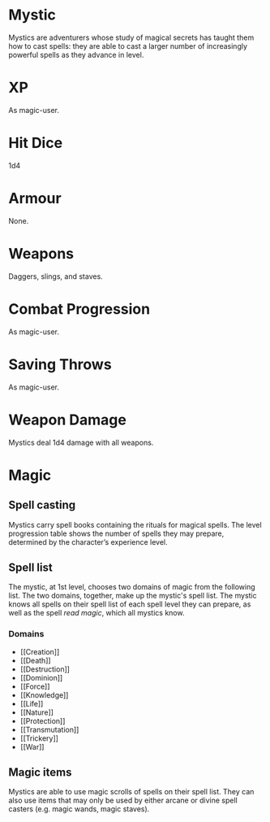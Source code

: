 # Mystic

Mystics are adventurers whose study of magical secrets has taught them how to cast spells: they are able to cast a larger number of increasingly powerful spells as they advance in level.

# XP
As magic-user.

# Hit Dice
1d4

# Armour
None.

# Weapons
Daggers, slings, and staves.

# Combat Progression
As magic-user.

# Saving Throws
As magic-user.

# Weapon Damage
Mystics deal 1d4 damage with all weapons.

# Magic
## Spell casting
Mystics carry spell books containing the rituals for magical spells. The level progression table shows the number of spells they may prepare, determined
by the character’s experience level. 

## Spell list
The mystic, at 1st level, chooses two domains of magic from the following list. The two domains, together, make up the mystic's spell list. The mystic knows all spells on their spell list of each spell level they can prepare, as well as the spell *read magic*, which all mystics know.

### Domains
- [[Creation]]
- [[Death]]
- [[Destruction]]
- [[Dominion]]
- [[Force]]
- [[Knowledge]]
- [[Life]]
- [[Nature]]
- [[Protection]]
- [[Transmutation]]
- [[Trickery]]
- [[War]]

## Magic items 
Mystics are able to use magic scrolls of spells on their spell list. They can also use items that may only be used by either arcane or divine spell casters (e.g. magic wands, magic staves). 
